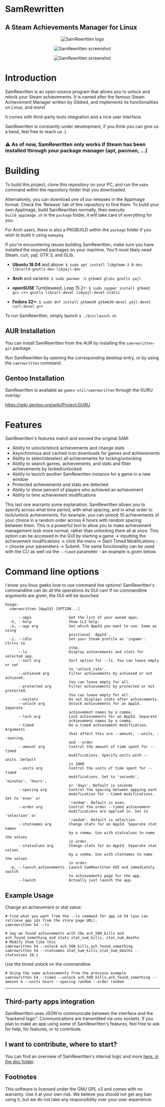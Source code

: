 # SamRewritten
A Steam Achievements Manager for Linux
---

<p align=center>
	<img src="assets/icon_256.png" alt="SamRewritten logo"/>
</p>

<p align=center>
	<img src="assets/screenshot.png" alt="SamRewritten screenshot"/>
</p>

<p align=center>
	<img src="assets/screenshot2.png" alt="SamRewritten screenshot"/>
</p>

# Introduction

SamRewritten is an open-source program that allows you to unlock and relock your Steam achievements. It is named after the famous Steam Achievement Manager written by Gibbed, and implements its functionalities on Linux, and more!

It comes with third-party tools integration and a nice user interface.

SamRewritten is constantly under development, if you think you can give us a hand, feel free to reach us :)

### ⚠️ As of now, SamRewritten only works if Steam has been installed through your package manager (apt, pacman, ...)

# Building

To build this project, clone this repository on your PC, and run the `make` command within the repository folder that you downloaded.

Alternatively, you can download one of our releases in the AppImage format. Check the 'Release' tab of this repository to find them.
To build your own AppImage, build SamRewritten normally, then execute `build_appimage.sh` in the `package` folder, it will take care of everything for you.

For Arch users, there is also a PKGBUILD within the `package` folder if you wish to build it using `makepkg`.

If you're encountering issues building SamRewritten, make sure you have installed the required packages on your machine. You'll most likely need Steam, curl, yajl, GTK 3, and GLib.

* **Ubuntu 18.04** and above: `$ sudo apt install libgtkmm-3.0-dev libcurl4-gnutls-dev libyajl-dev`

* **Arch** and variants: `$ sudo pacman -S gtkmm3 glibc gnutls yajl`

* **openSUSE** Tumbleweed, Leap 15.2+: `$ sudo zypper install gtkmm3 gcc-c++ gnutls libcurl-devel libyajl-devel-static`

* **Fedora 32+**: `$ sudo dnf install gtkmm30 gtkmm30-devel yajl-devel curl-devel g++`

To run SamRewritten, simply launch `$ ./bin/launch.sh`

## AUR Installation

You can install SamRewritten from the AUR by installing the `samrewritten-git` package.

Run SamRewritten by opening the corresponding desktop entry, or by using the `samrewritten` command.

## Gentoo Installation

SamRewritten is available as `games-util/samrewritten` through the GURU overlay:

https://wiki.gentoo.org/wiki/Project:GURU

# Features

SamRewritten's features match and exceed the original SAM:

* Ability to unlock/relock achievements and change stats
* Asynchronous and cached icon downloads for games and achievements
* Ability to select/deselect all achievements for locking/unlocking
* Ability to search games, achievements, and stats and filter achievements by locked/unlocked
* Ability to launch another SamRewritten instance for a game in a new window
* Protected achievements and stats are detected
* Ability to show percent of players who achieved an achievement
* Ability to time achievement modifications

This last one warrants some explanation. SamRewritten allows you to specify across what time period, with what spacing, and in what order to lock/unlock achievements. For example, you can unlock 10 achievements of your choice in a random order across 4 hours with random spacing between them. This is a powerful tool to allow you to make achievement management look more normal, rather than unlocking them all at once. This option can be accessed in the GUI by starting a game -> inputting the  achievement modifications -> click the menu -> Start Timed Modifications -> choose your parameters -> Submit. The same functionality can be used with the CLI as well via the `--timed` parameter - an example is given below.

# Command line options

I know you linux geeks love to use command line options! SamRewritten's commandline can do all the operations its GUI can! If no commandline arguments are given, the GUI will be launched.

```
Usage:
  samrewritten [AppId] [OPTION...]

      --apps                 Get the list of your owned apps.
  -h, --help                 Show CLI help.
  -a, --app arg              Set which AppId you want to use. Same as using
                             positional 'AppId'.
  -i, --idle                 Set your Steam profile as 'ingame'. Ctrl+c to
                             stop.
      --ls                   Display achievements and stats for selected app.
      --sort arg             Sort option for --ls. You can leave empty or set
                             to 'unlock_rate'.
      --achieved arg         Filter achievements by achieved or not achieved.
                             You can leave empty for all.
      --protected arg        Filter achievements by protected or not protected.
                             You can leave empty for all.
      --nostats              Do not displays stats after achievements.
      --unlock arg           Unlock achievements for an AppId. Separate
                             achievement names by a comma.
      --lock arg             Lock achievements for an AppId. Separate
                             achievement names by a comma.
      --timed                Do a timed achievement modification. Arguments
                             that affect this are --amount, --units, --spacing,
                             and --order
      --amount arg           Control the amount of time spent for --timed
                             modifications. Specify units with --units. Default
                             is 1000
      --units arg            Control the units of time spent for --timed
                             modifications. Set to 'seconds', 'minutes', 'hours',
                             or 'days'. Default is seconds
      --spacing arg          Control the spacing between appying each
                             modification for --timed modifications. Set to 'even' or
                             'random'. Default is even.
      --order arg            Control the order --timed achievement
                             modifications are applied in. Set to 'selection' or
                             'random'. Default is selection.
      --statnames arg        Change stats for an AppId. Separate stat names
                             by a comma. Use with statvalues to name the values
                             in order.
      --statvalues arg       Change stats for an AppId. Separate stat values
                             by a comma. Use with statnames to name the values
                             in order.
  -p, --launch_achievements  Launch SamRewritten GUI and immediately switch
                             to achievements page for the app.
      --launch               Actually just launch the app.
```

## Example Usage

Change an achievement or stat value:

```
# Find what you want from the --ls command for app id 54 (you can retrieve app ids from the store page URL).
samrewritten 54 --ls

# Say we found achievements with IDs ach_500_kills and ach_found_something and stats stat_num_kills, stat_num_deaths
# Modify them like this
samrewritten 54 --unlock ach_500_kills,ach_found_something
samrewritten 54 --statnames stat_num_kills,stat_num_deaths --statvalues 10,1
```

Use the timed unlock on the commandline

```
# Using the same achievements from the previous example
samrewritten 54 --timed --unlock ach_500_kills,ach_found_something --amount 4 --units hours --spacing random --order random
```

---

## Third-party apps integration

SamRewritten uses JSON to communicate between the interface and the "backend logic". Communications are transmitted via unix sockets. If you plan to make an app using some of SamRewritten's features, feel free to ask for help, for features, or to contribute.

## I want to contribute, where to start?

You can find an overview of SamRewritten's internal logic and more [here, in the doc folder](doc/OVERVIEW.md).

## Footnotes

This software is licensed under the GNU GPL v3 and comes with no warranty. Use it at your own risk. We believe you should not get any ban using it, but we do not take any responsibility over your user experience.
